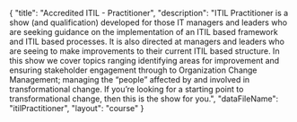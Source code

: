 {
	"title": "Accredited ITIL - Practitioner",
	"description": "ITIL Practitioner is a show (and qualification) developed for those IT managers and leaders who are seeking guidance on the implementation of an ITIL based framework and ITIL based processes. It is also directed at managers and leaders who are seeing to make improvements to their current ITIL based structure. In this show we cover topics ranging identifying areas for improvement and ensuring stakeholder engagement through to Organization Change Management; managing the “people” affected by and involved in transformational change. If you’re looking for a starting point to transformational change, then this is the show for you.",
	"dataFileName": "itilPractitioner",
	"layout": "course"
}